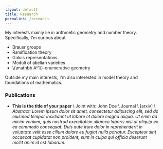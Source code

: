 ```yaml
---
layout: default
title: Research
permalink: /research
---
```


My interests mainly lie in arithmetic geometry and number theory. Specifically, I'm curious about

- Brauer groups
- Ramification theory
- Galois representations
- Moduli of abelian varieties
- \\(\mathbb A^1\\)-enumerative geometry




Outside my main interests, I'm also interested in model theory and foundations of mathematics.

### Publications
- **This is the title of your paper** \\
Joint with: John Doe  \\
Journal \\
[arxiv] \\
*Abstract: Lorem ipsum dolor sit amet, consectetur adipiscing elit, sed do eiusmod tempor incididunt ut labore et dolore magna aliqua. Ut enim ad minim veniam, quis nostrud exercitation ullamco laboris nisi ut aliquip ex ea commodo consequat. Duis aute irure dolor in reprehenderit in voluptate velit esse cillum dolore eu fugiat nulla pariatur. Excepteur sint occaecat cupidatat non proident, sunt in culpa qui officia deserunt mollit anim id est laborum.*
